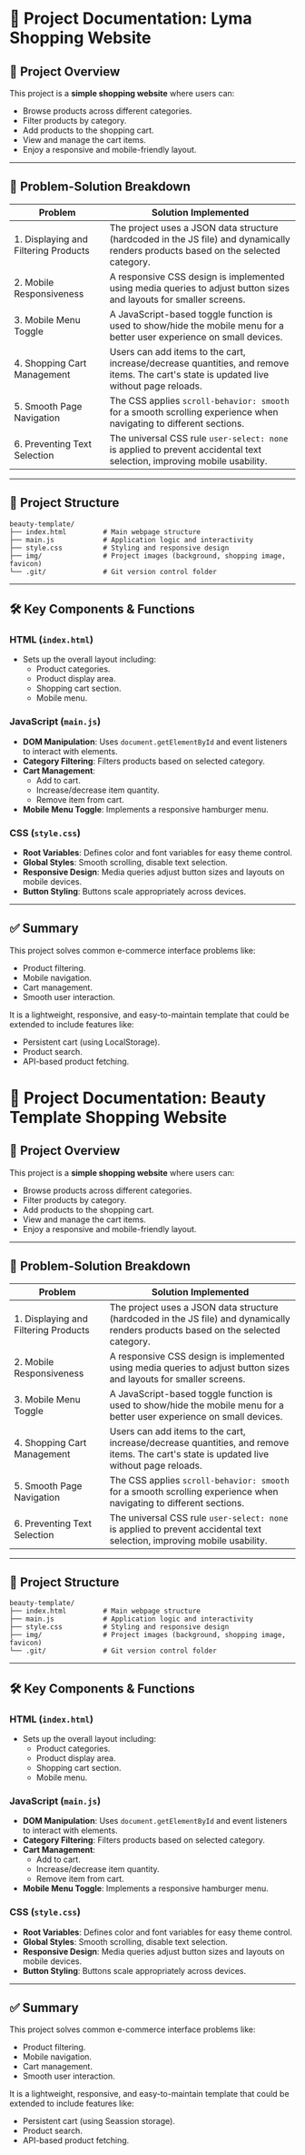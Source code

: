 
# 📄 Project Documentation: Lyma Shopping Website

## 📌 Project Overview
This project is a **simple shopping website** where users can:
- Browse products across different categories.
- Filter products by category.
- Add products to the shopping cart.
- View and manage the cart items.
- Enjoy a responsive and mobile-friendly layout.

---

## 🚀 Problem-Solution Breakdown

| Problem | Solution Implemented |
|---------|----------------------|
| 1. Displaying and Filtering Products | The project uses a JSON data structure (hardcoded in the JS file) and dynamically renders products based on the selected category. |
| 2. Mobile Responsiveness | A responsive CSS design is implemented using media queries to adjust button sizes and layouts for smaller screens. |
| 3. Mobile Menu Toggle | A JavaScript-based toggle function is used to show/hide the mobile menu for a better user experience on small devices. |
| 4. Shopping Cart Management | Users can add items to the cart, increase/decrease quantities, and remove items. The cart's state is updated live without page reloads. |
| 5. Smooth Page Navigation | The CSS applies `scroll-behavior: smooth` for a smooth scrolling experience when navigating to different sections. |
| 6. Preventing Text Selection | The universal CSS rule `user-select: none` is applied to prevent accidental text selection, improving mobile usability. |

---

## 📂 Project Structure
```
beauty-template/
├── index.html         # Main webpage structure
├── main.js            # Application logic and interactivity
├── style.css          # Styling and responsive design
├── img/               # Project images (background, shopping image, favicon)
└── .git/              # Git version control folder
```

---

## 🛠️ Key Components & Functions

### HTML (`index.html`)
- Sets up the overall layout including:
  - Product categories.
  - Product display area.
  - Shopping cart section.
  - Mobile menu.

### JavaScript (`main.js`)
- **DOM Manipulation**: Uses `document.getElementById` and event listeners to interact with elements.
- **Category Filtering**: Filters products based on selected category.
- **Cart Management**:
  - Add to cart.
  - Increase/decrease item quantity.
  - Remove item from cart.
- **Mobile Menu Toggle**: Implements a responsive hamburger menu.

### CSS (`style.css`)
- **Root Variables**: Defines color and font variables for easy theme control.
- **Global Styles**: Smooth scrolling, disable text selection.
- **Responsive Design**: Media queries adjust button sizes and layouts on mobile devices.
- **Button Styling**: Buttons scale appropriately across devices.

---

## ✅ Summary
This project solves common e-commerce interface problems like:
- Product filtering.
- Mobile navigation.
- Cart management.
- Smooth user interaction.

It is a lightweight, responsive, and easy-to-maintain template that could be extended to include features like:
- Persistent cart (using LocalStorage).
- Product search.
- API-based product fetching.
# 📄 Project Documentation: Beauty Template Shopping Website

## 📌 Project Overview
This project is a **simple shopping website** where users can:
- Browse products across different categories.
- Filter products by category.
- Add products to the shopping cart.
- View and manage the cart items.
- Enjoy a responsive and mobile-friendly layout.

---

## 🚀 Problem-Solution Breakdown

| Problem | Solution Implemented |
|---------|----------------------|
| 1. Displaying and Filtering Products | The project uses a JSON data structure (hardcoded in the JS file) and dynamically renders products based on the selected category. |
| 2. Mobile Responsiveness | A responsive CSS design is implemented using media queries to adjust button sizes and layouts for smaller screens. |
| 3. Mobile Menu Toggle | A JavaScript-based toggle function is used to show/hide the mobile menu for a better user experience on small devices. |
| 4. Shopping Cart Management | Users can add items to the cart, increase/decrease quantities, and remove items. The cart's state is updated live without page reloads. |
| 5. Smooth Page Navigation | The CSS applies `scroll-behavior: smooth` for a smooth scrolling experience when navigating to different sections. |
| 6. Preventing Text Selection | The universal CSS rule `user-select: none` is applied to prevent accidental text selection, improving mobile usability. |

---

## 📂 Project Structure
```
beauty-template/
├── index.html         # Main webpage structure
├── main.js            # Application logic and interactivity
├── style.css          # Styling and responsive design
├── img/               # Project images (background, shopping image, favicon)
└── .git/              # Git version control folder
```

---

## 🛠️ Key Components & Functions

### HTML (`index.html`)
- Sets up the overall layout including:
  - Product categories.
  - Product display area.
  - Shopping cart section.
  - Mobile menu.

### JavaScript (`main.js`)
- **DOM Manipulation**: Uses `document.getElementById` and event listeners to interact with elements.
- **Category Filtering**: Filters products based on selected category.
- **Cart Management**:
  - Add to cart.
  - Increase/decrease item quantity.
  - Remove item from cart.
- **Mobile Menu Toggle**: Implements a responsive hamburger menu.

### CSS (`style.css`)
- **Root Variables**: Defines color and font variables for easy theme control.
- **Global Styles**: Smooth scrolling, disable text selection.
- **Responsive Design**: Media queries adjust button sizes and layouts on mobile devices.
- **Button Styling**: Buttons scale appropriately across devices.

---

## ✅ Summary
This project solves common e-commerce interface problems like:
- Product filtering.
- Mobile navigation.
- Cart management.
- Smooth user interaction.

It is a lightweight, responsive, and easy-to-maintain template that could be extended to include features like:
- Persistent cart (using Seassion storage).
- Product search.
- API-based product fetching.

